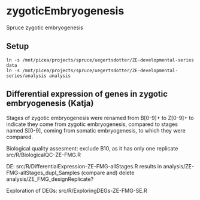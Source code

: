 # zygoticEmbryogenesis
Spruce zygotic embryogenesis 

## Setup
```{bash setup, eval=FALSE}
ln -s /mnt/picea/projects/spruce/uegertsdotter/ZE-developmental-series data
ln -s /mnt/picea/projects/spruce/uegertsdotter/ZE-developmental-series/analysis analysis
```

## Differential expression of genes in zygotic embryogenesis (Katja)
Stages of zygotic embryogenesis were renamed from B[0-9]+ to Z[0-9]+ to indicate they come from zygotic embryogenesis, compared to stages named S[0-9], coming from somatic embryogenesis, to which they were compared.

Biological quality assesment:
exclude B10, as it has only one replicate
src/R/BiologicalQC-ZE-FMG.R

DE:
src/R/DifferentialExpression-ZE-FMG-allStages.R
results in analysis/ZE-FMG-allStages_dupl_Samples
(compare and) delete analysis/ZE_FMG_designReplicate?

Exploration of DEGs:
src/R/ExploringDEGs-ZE-FMG-SE.R

